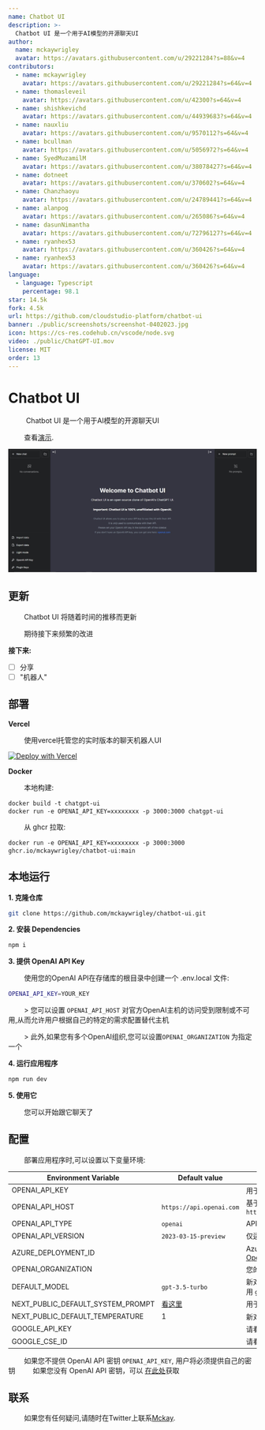 ```yaml
---
name: Chatbot UI
description: >-
  Chatbot UI 是一个用于AI模型的开源聊天UI
author:
  name: mckaywrigley
  avatar: https://avatars.githubusercontent.com/u/29221284?s=88&v=4
contributors:
  - name: mckaywrigley
    avatar: https://avatars.githubusercontent.com/u/29221284?s=64&v=4
  - name: thomasleveil
    avatar: https://avatars.githubusercontent.com/u/42300?s=64&v=4
  - name: shishkevichd
    avatar: https://avatars.githubusercontent.com/u/44939683?s=64&v=4
  - name: nauxliu
    avatar: https://avatars.githubusercontent.com/u/9570112?s=64&v=4
  - name: bcullman
    avatar: https://avatars.githubusercontent.com/u/5056972?s=64&v=4
  - name: SyedMuzamilM
    avatar: https://avatars.githubusercontent.com/u/38078427?s=64&v=4
  - name: dotneet
    avatar: https://avatars.githubusercontent.com/u/370602?s=64&v=4
  - name: Chanzhaoyu
    avatar: https://avatars.githubusercontent.com/u/24789441?s=64&v=4
  - name: alanpog
    avatar: https://avatars.githubusercontent.com/u/265086?s=64&v=4
  - name: dasunNimantha
    avatar: https://avatars.githubusercontent.com/u/72796127?s=64&v=4
  - name: ryanhex53   
    avatar: https://avatars.githubusercontent.com/u/360426?s=64&v=4
  - name: ryanhex53
    avatar: https://avatars.githubusercontent.com/u/360426?s=64&v=4
language:
  - language: Typescript
    percentage: 98.1
star: 14.5k
fork: 4.5k
url: https://github.com/cloudstudio-platform/chatbot-ui
banner: ./public/screenshots/screenshot-0402023.jpg
icon: https://cs-res.codehub.cn/vscode/node.svg
video: ./public/ChatGPT-UI.mov
license: MIT
order: 13
---
```


# Chatbot UI

&emsp; &emsp; Chatbot UI 是一个用于AI模型的开源聊天UI

&emsp; &emsp;查看[演示](https://twitter.com/mckaywrigley/status/1640380021423603713?s=46&t=AowqkodyK6B4JccSOxSPew).

![Chatbot UI](./public/screenshots/screenshot-0402023.jpg)

## 更新

&emsp; &emsp;Chatbot UI 将随着时间的推移而更新

&emsp; &emsp;期待接下来频繁的改进

**接下来:**

- [ ] 分享
- [ ] "机器人"

## 部署

**Vercel**

&emsp; &emsp;使用vercel托管您的实时版本的聊天机器人UI

[![Deploy with Vercel](https://vercel.com/button)](https://vercel.com/new/clone?repository-url=https%3A%2F%2Fgithub.com%2Fmckaywrigley%2Fchatbot-ui)

**Docker**

&emsp; &emsp;本地构建:

```shell
docker build -t chatgpt-ui 
docker run -e OPENAI_API_KEY=xxxxxxxx -p 3000:3000 chatgpt-ui
```

&emsp; &emsp;从 ghcr 拉取:

```
docker run -e OPENAI_API_KEY=xxxxxxxx -p 3000:3000 ghcr.io/mckaywrigley/chatbot-ui:main
```

## 本地运行

**1. 克隆仓库**

```bash
git clone https://github.com/mckaywrigley/chatbot-ui.git
```

**2. 安装 Dependencies**

```bash
npm i
```

**3. 提供 OpenAI API Key**

&emsp; &emsp;使用您的OpenAI API在存储库的根目录中创建一个 .env.local 文件:
```bash
OPENAI_API_KEY=YOUR_KEY
```

&emsp; &emsp;> 您可以设置 `OPENAI_API_HOST` 对官方OpenAI主机的访问受到限制或不可用,从而允许用户根据自己的特定的需求配置替代主机

&emsp; &emsp;> 此外,如果您有多个OpenAI组织,您可以设置`OPENAI_ORGANIZATION` 为指定一个

**4. 运行应用程序**

```bash
npm run dev
```

**5. 使用它**

&emsp; &emsp;您可以开始跟它聊天了

## 配置

&emsp; &emsp;部署应用程序时,可以设置以下变量环境:

| Environment Variable              | Default value                  | Description                                                                                                                               |
| --------------------------------- | ------------------------------ | ----------------------------------------------------------------------------------------------------------------------------------------- |
| OPENAI_API_KEY                    |                                | 用于 OpenAI 身份验证的默认 API 密钥                                                                                   |
| OPENAI_API_HOST                   | `https://api.openai.com`       | 基于 url, 供 Azure 使用 `https://<endpoint>.openai.azure.com`                                                                         |
| OPENAI_API_TYPE                   | `openai`                       | API选项, 选项为 `openai` 或 `azure`                                                                                             |
| OPENAI_API_VERSION                | `2023-03-15-preview`           | 仅适用于 Azure OpenAI                                                                                                          |
| AZURE_DEPLOYMENT_ID               |                                | Azure OpenAI 时需要，参考[Azure OpenAI API](https://learn.microsoft.com/zh-cn/azure/cognitive-services/openai/reference#completions) |
| OPENAI_ORGANIZATION               |                                | 您的 OpenAI 组织 ID                                                                                                               |
| DEFAULT_MODEL                     | `gpt-3.5-turbo`                | 新对话中使用的默认模型，供 Azure 使用 `gpt-35-turbo`                                                               |
| NEXT_PUBLIC_DEFAULT_SYSTEM_PROMPT | [看这里](utils/app/const.ts) | 用于新对话的默认系统提示                                                                                     |
| NEXT_PUBLIC_DEFAULT_TEMPERATURE   | 1                              | 新对话使用的默认温度                                                                                       |
| GOOGLE_API_KEY                    |                                | 请看[自定义搜索 JSON API 文档][GCSE]                                                                                          |
| GOOGLE_CSE_ID                     |                                | 请看 [自定义搜索 JSON API 文档][GCSE]                                                                                          |

&emsp; &emsp;如果您不提供 OpenAI API 密钥 `OPENAI_API_KEY`, 用户将必须提供自己的密钥
&emsp; &emsp;如果您没有 OpenAI API 密钥，可以 [在此处](https://platform.openai.com/account/api-keys)获取

## 联系

&emsp; &emsp;如果您有任何疑问,请随时在Twitter上联系[Mckay](https://twitter.com/mckaywrigley).

[GCSE]: https://developers.google.com/custom-search/v1/overview


[GCSE]: https://developers.google.com/custom-search/v1/overview
